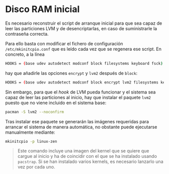 # Disco RAM inicial

Es necesario reconstruir el script de arranque inicial para que sea capaz de leer las particiones LVM y de desencriptarlas, en caso de suministrarle la contraseña correcta.

Para ello basta con modificar el fichero de configuración `/etc/mkinitcpio.conf` que es leído cada vez que se regenera ese script. En concreto, a la línea

```bash
HOOKS = (base udev autodetect modconf block filesystems keyboard fsck)
```

hay que añadirle las opciones `encrypt` y `lvm2` después de `block`:

```bash
HOOKS = (base udev autodetect modconf block encrypt lvm2 filesystems keyboard fsck)
```

Sin embargo, para que el *hook* de LVM pueda funcionar y el sistema sea capaz de leer las particiones al inicio, hay que instalar el paquete `lvm2` puesto que no viene incluido en el sistema base:

```bash
pacman -S lvm2 --noconfirm
```

Tras instalar ese paquete se generarán las imágenes requeridas para arrancar el sistema de manera automática, no obstante puede ejecutarse manualmente mediante:

```bash
mkinitcpio -p linux-zen
```

>Este comando incluye una imagen del kernel que se quiere que cargue al inicio y ha de coincidir con el que se ha instalado usando `pacstrap`. Si se han instalado varios kernels, es necesario lanzarlo una vez por cada uno.

